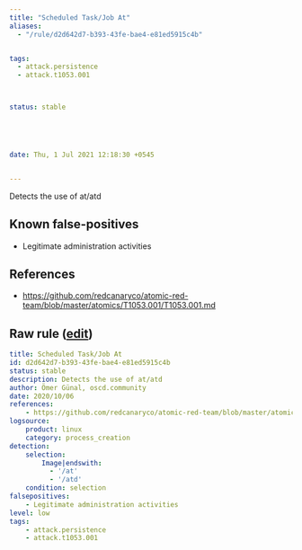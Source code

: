 ```yaml
---
title: "Scheduled Task/Job At"
aliases:
  - "/rule/d2d642d7-b393-43fe-bae4-e81ed5915c4b"


tags:
  - attack.persistence
  - attack.t1053.001



status: stable





date: Thu, 1 Jul 2021 12:18:30 +0545


---
```


Detects the use of at/atd

<!--more-->


## Known false-positives

* Legitimate administration activities



## References

* https://github.com/redcanaryco/atomic-red-team/blob/master/atomics/T1053.001/T1053.001.md


## Raw rule ([edit](https://github.com/SigmaHQ/sigma/edit/master/rules/linux/process_creation/proc_creation_lnx_at_command.yml))
```yaml
title: Scheduled Task/Job At
id: d2d642d7-b393-43fe-bae4-e81ed5915c4b
status: stable
description: Detects the use of at/atd
author: Ömer Günal, oscd.community
date: 2020/10/06
references:
    - https://github.com/redcanaryco/atomic-red-team/blob/master/atomics/T1053.001/T1053.001.md
logsource:
    product: linux
    category: process_creation
detection:
    selection:
        Image|endswith:
          - '/at'
          - '/atd'
    condition: selection
falsepositives:
    - Legitimate administration activities
level: low
tags:
    - attack.persistence
    - attack.t1053.001

```
